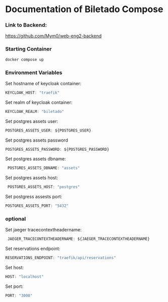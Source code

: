 # Documentation of Biletado Compose

### Link to Backend:
https://github.com/Mym0/web-eng2-backend

### Starting Container
```ts
docker compose up
```
### Environment Variables

Set hostname of keycloak container:
```ts
KEYCLOAK_HOST: "traefik"
```
Set realm of keycloak container:
```ts
KEYCLOAK_REALM: "biletado"
```
Set postgres assets user:
```ts
POSTGRES_ASSETS_USER: ${POSTGRES_USER}
```
Set postgres assets password
```ts
POSTGRES_ASSETS_PASSWORD: ${POSTGRES_PASSWORD}
```
Set postgres assets dbname:
```ts
 POSTGRES_ASSETS_DBNAME: "assets"
```
Set postgres assets host:
```ts
 POSTGRES_ASSETS_HOST: "postgres"
```
Set postgress assests port:
```ts
POSTGRES_ASSETS_PORT: "5432"
```
### optional

Set jaeger tracecontextheadername:
```ts
 JAEGER_TRACECONTEXTHEADERNAME: ${JAEGER_TRACECONTEXTHEADERNAME}
```
Set reservations endpoint:
```ts
RESERVATIONS_ENDPOINT: "traefik/api/reservations"
```
Set host:
```ts
HOST: "localhost"
```
Set port:
```ts
PORT: "3000"
```
